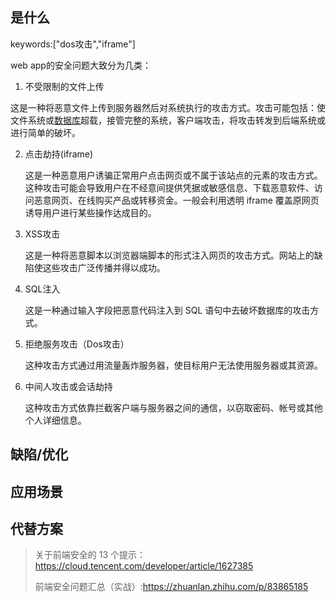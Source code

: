 ## <a id="whatis">是什么</a>
keywords:["dos攻击","iframe"]

web app的安全问题大致分为几类：

1.  不受限制的文件上传

   这是一种将恶意文件上传到服务器然后对系统执行的攻击方式。攻击可能包括：使文件系统或[数据库](https://cloud.tencent.com/solution/database?from=10680)超载，接管完整的系统，客户端攻击，将攻击转发到后端系统或进行简单的破坏。

2. 点击劫持(iframe)

   这是一种恶意用户诱骗正常用户点击网页或不属于该站点的元素的攻击方式。这种攻击可能会导致用户在不经意间提供凭据或敏感信息、下载恶意软件、访问恶意网页、在线购买产品或转移资金。一般会利用透明 iframe 覆盖原网页诱导用户进行某些操作达成目的。

3. XSS攻击

   这是一种将恶意脚本以浏览器端脚本的形式注入网页的攻击方式。网站上的缺陷使这些攻击广泛传播并得以成功。

4. SQL注入

   这是一种通过输入字段把恶意代码注入到 SQL 语句中去破坏数据库的攻击方式。

5. 拒绝服务攻击（Dos攻击）

   这种攻击方式通过用流量轰炸服务器，使目标用户无法使用服务器或其资源。

6. 中间人攻击或会话劫持

   这种攻击方式依靠拦截客户端与服务器之间的通信，以窃取密码、帐号或其他个人详细信息。



## <a id="issue">缺陷/优化</a>



## <a id="scenario">应用场景</a>



## <a id="replacement">代替方案</a>

> 关于前端安全的 13 个提示：https://cloud.tencent.com/developer/article/1627385
>
> 前端安全问题汇总（实战）:https://zhuanlan.zhihu.com/p/83865185

